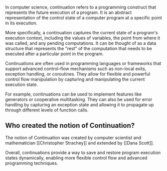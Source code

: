 In computer science, continuation refers to a programming construct that represents the future execution of a program. It is an abstract representation of the control state of a computer program at a specific point in its execution.

More specifically, a continuation captures the current state of a program's execution context, including the values of variables, the point from where it was called, and any pending computations. It can be thought of as a data structure that represents the "rest" of the computation that needs to be executed after a particular point in the program.

Continuations are often used in programming languages or frameworks that support advanced control-flow mechanisms such as non-local exits, exception handling, or coroutines. They allow for flexible and powerful control flow manipulation by capturing and manipulating the current execution state.

For example, continuations can be used to implement features like generators or cooperative multitasking. They can also be used for error handling by capturing an exception state and allowing it to propagate up through different levels of function calls.

## Who created the notion of Continuation?

The notion of Continuation was created by computer scientist and mathematician [[Christopher Strachey]] and extended by [[Dana Scott]].

Overall, continuations provide a way to save and restore program execution states dynamically, enabling more flexible control flow and advanced programming techniques.